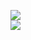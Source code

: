 [![](https://img.shields.io/badge/Made%20With-Github%20Spray-lightgrey.svg?style=for-the-badge&logo=github)](https://github.com/Annihil/github-spray#7875)  
[![](https://i.imgur.com/2DrTn0Z.gif)](https://github.com/Annihil/github-spray)